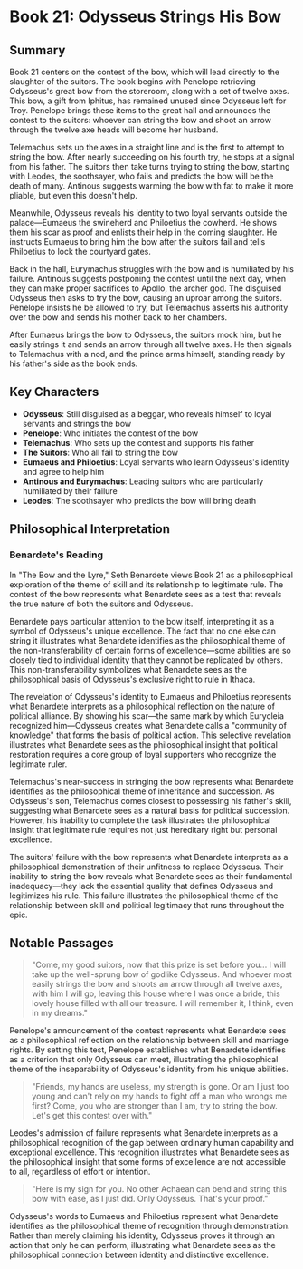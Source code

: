 # Book 21: Odysseus Strings His Bow

## Summary

Book 21 centers on the contest of the bow, which will lead directly to the slaughter of the suitors. The book begins with Penelope retrieving Odysseus's great bow from the storeroom, along with a set of twelve axes. This bow, a gift from Iphitus, has remained unused since Odysseus left for Troy. Penelope brings these items to the great hall and announces the contest to the suitors: whoever can string the bow and shoot an arrow through the twelve axe heads will become her husband.

Telemachus sets up the axes in a straight line and is the first to attempt to string the bow. After nearly succeeding on his fourth try, he stops at a signal from his father. The suitors then take turns trying to string the bow, starting with Leodes, the soothsayer, who fails and predicts the bow will be the death of many. Antinous suggests warming the bow with fat to make it more pliable, but even this doesn't help.

Meanwhile, Odysseus reveals his identity to two loyal servants outside the palace—Eumaeus the swineherd and Philoetius the cowherd. He shows them his scar as proof and enlists their help in the coming slaughter. He instructs Eumaeus to bring him the bow after the suitors fail and tells Philoetius to lock the courtyard gates.

Back in the hall, Eurymachus struggles with the bow and is humiliated by his failure. Antinous suggests postponing the contest until the next day, when they can make proper sacrifices to Apollo, the archer god. The disguised Odysseus then asks to try the bow, causing an uproar among the suitors. Penelope insists he be allowed to try, but Telemachus asserts his authority over the bow and sends his mother back to her chambers.

After Eumaeus brings the bow to Odysseus, the suitors mock him, but he easily strings it and sends an arrow through all twelve axes. He then signals to Telemachus with a nod, and the prince arms himself, standing ready by his father's side as the book ends.

## Key Characters

- **Odysseus**: Still disguised as a beggar, who reveals himself to loyal servants and strings the bow
- **Penelope**: Who initiates the contest of the bow
- **Telemachus**: Who sets up the contest and supports his father
- **The Suitors**: Who all fail to string the bow
- **Eumaeus and Philoetius**: Loyal servants who learn Odysseus's identity and agree to help him
- **Antinous and Eurymachus**: Leading suitors who are particularly humiliated by their failure
- **Leodes**: The soothsayer who predicts the bow will bring death

## Philosophical Interpretation

### Benardete's Reading

In "The Bow and the Lyre," Seth Benardete views Book 21 as a philosophical exploration of the theme of skill and its relationship to legitimate rule. The contest of the bow represents what Benardete sees as a test that reveals the true nature of both the suitors and Odysseus.

Benardete pays particular attention to the bow itself, interpreting it as a symbol of Odysseus's unique excellence. The fact that no one else can string it illustrates what Benardete identifies as the philosophical theme of the non-transferability of certain forms of excellence—some abilities are so closely tied to individual identity that they cannot be replicated by others. This non-transferability symbolizes what Benardete sees as the philosophical basis of Odysseus's exclusive right to rule in Ithaca.

The revelation of Odysseus's identity to Eumaeus and Philoetius represents what Benardete interprets as a philosophical reflection on the nature of political alliance. By showing his scar—the same mark by which Eurycleia recognized him—Odysseus creates what Benardete calls a "community of knowledge" that forms the basis of political action. This selective revelation illustrates what Benardete sees as the philosophical insight that political restoration requires a core group of loyal supporters who recognize the legitimate ruler.

Telemachus's near-success in stringing the bow represents what Benardete identifies as the philosophical theme of inheritance and succession. As Odysseus's son, Telemachus comes closest to possessing his father's skill, suggesting what Benardete sees as a natural basis for political succession. However, his inability to complete the task illustrates the philosophical insight that legitimate rule requires not just hereditary right but personal excellence.

The suitors' failure with the bow represents what Benardete interprets as a philosophical demonstration of their unfitness to replace Odysseus. Their inability to string the bow reveals what Benardete sees as their fundamental inadequacy—they lack the essential quality that defines Odysseus and legitimizes his rule. This failure illustrates the philosophical theme of the relationship between skill and political legitimacy that runs throughout the epic.

## Notable Passages

> "Come, my good suitors, now that this prize is set before you... I will take up the well-sprung bow of godlike Odysseus. And whoever most easily strings the bow and shoots an arrow through all twelve axes, with him I will go, leaving this house where I was once a bride, this lovely house filled with all our treasure. I will remember it, I think, even in my dreams."

Penelope's announcement of the contest represents what Benardete sees as a philosophical reflection on the relationship between skill and marriage rights. By setting this test, Penelope establishes what Benardete identifies as a criterion that only Odysseus can meet, illustrating the philosophical theme of the inseparability of Odysseus's identity from his unique abilities.

> "Friends, my hands are useless, my strength is gone. Or am I just too young and can't rely on my hands to fight off a man who wrongs me first? Come, you who are stronger than I am, try to string the bow. Let's get this contest over with."

Leodes's admission of failure represents what Benardete interprets as a philosophical recognition of the gap between ordinary human capability and exceptional excellence. This recognition illustrates what Benardete sees as the philosophical insight that some forms of excellence are not accessible to all, regardless of effort or intention.

> "Here is my sign for you. No other Achaean can bend and string this bow with ease, as I just did. Only Odysseus. That's your proof."

Odysseus's words to Eumaeus and Philoetius represent what Benardete identifies as the philosophical theme of recognition through demonstration. Rather than merely claiming his identity, Odysseus proves it through an action that only he can perform, illustrating what Benardete sees as the philosophical connection between identity and distinctive excellence.
